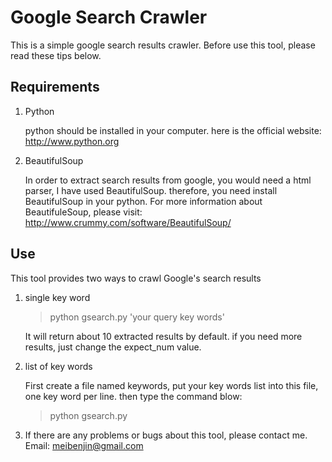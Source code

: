 Google Search Crawler
======================

This is a simple google search results crawler. Before use this tool, please read these tips below.

Requirements
----------------------
1. Python
    
    python should be installed in your computer. here is the official website: http://www.python.org
2. BeautifulSoup
    
    In order to extract search results from google, you would need a html parser, I have used BeautifulSoup. therefore, you need install BeautifulSoup in your python. For more information about BeautifuleSoup, please visit: http://www.crummy.com/software/BeautifulSoup/

Use
----------------------
This tool provides two ways to crawl Google's search results
    
1. single key word
    
    >python gsearch.py 'your query key words'
    
    It will return about 10 extracted results by default. if you need more results, just change the expect_num value.
2. list of key words
    
    First create a file named keywords, put your key words list into this file, one key word per line. then type the command blow:
    
    >python gsearch.py

3. If there are any problems or bugs about this tool, please contact me.
        Email: meibenjin@gmail.com 
